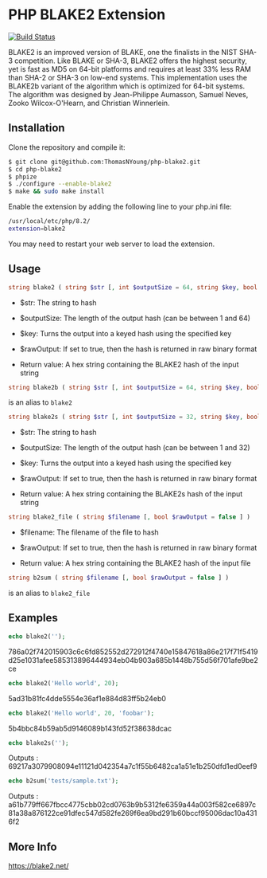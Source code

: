 PHP BLAKE2 Extension
============================

[![Build Status](https://travis-ci.org/strawbrary/php-blake2.svg?branch=master)](https://travis-ci.org/strawbrary/php-blake2)

BLAKE2 is an improved version of BLAKE, one the finalists in the NIST SHA-3 competition. Like BLAKE or SHA-3, BLAKE2 offers the highest security, yet is fast as MD5 on 64-bit platforms and requires at least 33% less RAM than SHA-2 or SHA-3 on low-end systems. This implementation uses the BLAKE2b variant of the algorithm which is optimized for 64-bit systems. The algorithm was designed by Jean-Philippe Aumasson, Samuel Neves, Zooko Wilcox-O'Hearn, and Christian Winnerlein.

Installation
------------
Clone the repository and compile it:
```sh
$ git clone git@github.com:ThomasNYoung/php-blake2.git
$ cd php-blake2
$ phpize
$ ./configure --enable-blake2
$ make && sudo make install
```

Enable the extension by adding the following line to your php.ini file:

```sh
/usr/local/etc/php/8.2/
extension=blake2
```

You may need to restart your web server to load the extension.


Usage
----
```php
string blake2 ( string $str [, int $outputSize = 64, string $key, bool $rawOutput = false ] )
```

* $str: The string to hash
* $outputSize: The length of the output hash (can be between 1 and 64)
* $key: Turns the output into a keyed hash using the specified key
* $rawOutput: If set to true, then the hash is returned in raw binary format

* Return value: A hex string containing the BLAKE2 hash of the input string

```php
string blake2b ( string $str [, int $outputSize = 64, string $key, bool $rawOutput = false ] )
```

is an alias to `blake2`


```php
string blake2s ( string $str [, int $outputSize = 32, string $key, bool $rawOutput = false ] )
```

* $str: The string to hash
* $outputSize: The length of the output hash (can be between 1 and 32)
* $key: Turns the output into a keyed hash using the specified key
* $rawOutput: If set to true, then the hash is returned in raw binary format

* Return value: A hex string containing the BLAKE2s hash of the input string

```php
string blake2_file ( string $filename [, bool $rawOutput = false ] )
```

* $filename: The filename of the file to hash
* $rawOutput: If set to true, then the hash is returned in raw binary format

* Return value: A hex string containing the BLAKE2 hash of the input file

```php
string b2sum ( string $filename [, bool $rawOutput = false ] )
```

is an alias to `blake2_file`


Examples
--------
```php
echo blake2('');
```

786a02f742015903c6c6fd852552d272912f4740e15847618a86e217f71f5419d25e1031afee585313896444934eb04b903a685b1448b755d56f701afe9be2ce

```php
echo blake2('Hello world', 20);
```

5ad31b81fc4dde5554e36af1e884d83ff5b24eb0

```php
echo blake2('Hello world', 20, 'foobar');
```

5b4bbc84b59ab5d9146089b143fd52f38638dcac


```php
echo blake2s('');
```

Outputs : 69217a3079908094e11121d042354a7c1f55b6482ca1a51e1b250dfd1ed0eef9

```php
echo b2sum('tests/sample.txt');
```

Outputs : a61b779ff667fbcc4775cbb02cd0763b9b5312fe6359a44a003f582ce6897c81a38a876122ce91dfec547d582fe269f6ea9bd291b60bccf95006dac10a4316f2

More Info
---------
https://blake2.net/

